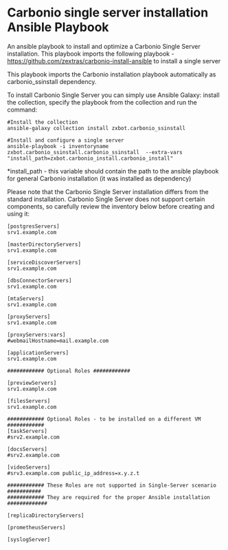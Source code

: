 # Carbonio single server installation Ansible Playbook
An ansible playbook to install and optimize a Carbonio Single Server installation.
This playbook imports the following playbook - https://github.com/zextras/carbonio-install-ansible to install a single server 

This playbook imports the Carbonio installation playbook automatically as carbonio_ssinstall dependency.

To install Carbonio Single Server you can simply use Ansible Galaxy: install the collection, specify the playbook from the collection  and run the command:

```
#Install the collection 
ansible-galaxy collection install zxbot.carbonio_ssinstall

#Install and configure a single server
ansible-playbook -i inventoryname zxbot.carbonio_ssinstall.carbonio_ssinstall  --extra-vars "install_path=zxbot.carbonio_install.carbonio_install"
```

*install_path - this variable should contain the path to the ansible playbook for general Carbonio installation (it was installed as dependency)

Please note that the Carbonio Single Server installation differs from the standard installation. Carbonio Single Server does not support certain components, so carefully review the inventory below before creating and using it:

```
[postgresServers]
srv1.example.com

[masterDirectoryServers]
srv1.example.com

[serviceDiscoverServers]
srv1.example.com

[dbsConnectorServers]
srv1.example.com

[mtaServers]
srv1.example.com

[proxyServers]
srv1.example.com

[proxyServers:vars]
#webmailHostname=mail.example.com

[applicationServers]
srv1.example.com

############ Optional Roles ############

[previewServers]
srv1.example.com

[filesServers]
srv1.example.com

############ Optional Roles - to be installed on a different VM ############
[taskServers]
#srv2.example.com

[docsServers]
#srv2.example.com

[videoServers]
#srv3.example.com public_ip_address=x.y.z.t

############ These Roles are not supported in Single-Server scenario ###########
############ They are required for the proper Ansible installation #############

[replicaDirectoryServers]

[prometheusServers]

[syslogServer]

```